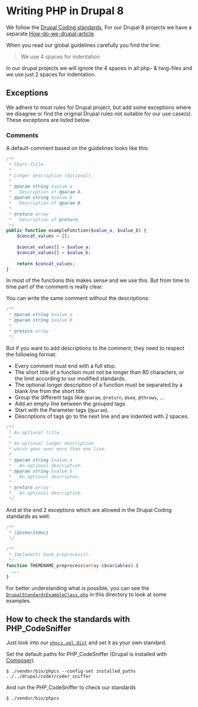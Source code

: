 Writing PHP in Drupal 8
=======================

We follow the [Drupal Coding standards](https://www.drupal.org/docs/develop/standards).
For our Drupal 8 projects we have a separate
[How-do-we-drupal-article](https://github.com/gridonic/drupal8).

When you read our global guidelines carefully you find the line:

> We use 4 spaces for indentation

In our drupal projects we will ignore the 4 spaces in all php- & twig-files and
we use just 2 spaces for indentation.

## Exceptions

We adhere to most rules for Drupal project, but add some exceptions where we
disagree or find the original Drupal rules not suitable for our use case(s).
These exceptions are listed below.

### Comments

A default-comment based on the guidelines looks like this:

```php
/**
 * Short Title.
 *
 * Longer description (optional).
 *
 * @param string $value_a
 *   Description of @param A.
 * @param string $value_b
 *   Description of @param B.
 *
 * @return array
 *   Description of @return.
 */
public function exampleFunction($value_a, $value_b) {
    $concat_values = [];
    
    $concat_values[] = $value_a;
    $concat_values[] = $value_b;
    
    return $concat_values;
}
```

In most of the functions this makes sense and we use this. But from time to
time part of the comment is really clear.

You can write the same comment without the descriptions:

```php
/**
 * @param string $value_a
 * @param string $value_b
 *
 * @return array
 */
```

But if you want to add descriptions to the comment, they need to respect the
following format:

* Every comment must end with a full stop.
* The short title of a function must not be longer than 80 characters, or the
limit according to our modified standards.
* The optional longer description of a function must be separated by a blank
line from the short title.
* Group the different tags like `@param`, `@return`, `@see`, `@throws`, ...
* Add an empty line between the grouped tags.
* Start with the Parameter tags (`@param`).
* Descriptions of tags go to the next line and are indented with 2 spaces.

```php
/**
 * An optional title.
 *
 * An optional longer description
 * which goes over more than one line.
 * 
 * @param string $value_a
 *   An optional description.
 * @param string $value_b
 *   An optional descripton.
 *
 * @return array
 *   An optional description.
 */
```

And at the end 2 exceptions which are allowed in the Drupal Coding standards as
well:

```php
/**
 * {@inheritdoc}
 */
 
/**
 * Implements hook_preprocess().
 */
function THEMENAME_preprocess(array &$variables) {
  ...
}
```

For better understanding what is possible, you can see the
[`DrupalStandardsExampleClass.php`](DrupalStandardsExampleClass.php) in this
directory to look at some examples.

## How to check the standards with PHP_CodeSniffer

Just look into our [`phpcs.xml.dist`](phpcs.xml.dist) and set it as your own
standard.

Set the default paths for PHP_CodeSniffer (Drupal is installed with
[Composer](https://www.drupal.org/docs/develop/using-composer/using-composer-with-drupal)).

    $ ./vendor/bin/phpcs --config-set installed_paths ../../drupal/coder/coder_sniffer

And run the PHP_CodeSniffer to check our standards

    $ ./vendor/bin/phpcs